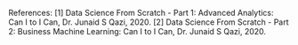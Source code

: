 References:
[1] Data Science From Scratch - Part 1: Advanced Analytics: Can I to I Can, Dr. Junaid S Qazi, 2020.
[2] Data Science From Scratch - Part 2: Business Machine Learning: Can I to I Can, Dr. Junaid S Qazi, 2020.
